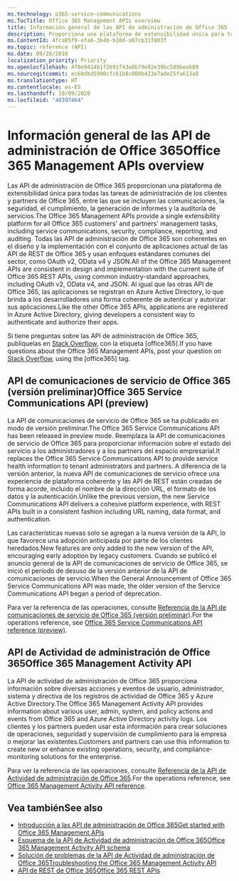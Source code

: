 ```yaml
---
ms.technology: o365-service-communications
ms.TocTitle: Office 365 Management APIs overview
title: Información general de las API de administración de Office 365
description: Proporciona una plataforma de extensibilidad única para todas las tareas de administración de los clientes y partners de Office 365, entre las que se incluyen las comunicaciones, la seguridad, el cumplimiento, la generación de informes y la auditoría de servicios.
ms.ContentId: 4fca85f9-efa6-3b4b-b10d-a07cb31f803f
ms.topic: reference (API)
ms.date: 09/28/2016
localization_priority: Priority
ms.openlocfilehash: 4f0e9414b1f2691f43a8b79e92e39bc589beeb89
ms.sourcegitcommit: ec60dbd5990cfc61b8c000b423e7ade25fa613a8
ms.translationtype: HT
ms.contentlocale: es-ES
ms.lasthandoff: 10/09/2020
ms.locfileid: "48397464"
---
```

# <a name="office-365-management-apis-overview"></a><span data-ttu-id="4a11a-103">Información general de las API de administración de Office 365</span><span class="sxs-lookup"><span data-stu-id="4a11a-103">Office 365 Management APIs overview</span></span>

<span data-ttu-id="4a11a-104">Las API de administración de Office 365 proporcionan una plataforma de extensibilidad única para todas las tareas de administración de los clientes y partners de Office 365, entre las que se incluyen las comunicaciones, la seguridad, el cumplimiento, la generación de informes y la auditoría de servicios.</span><span class="sxs-lookup"><span data-stu-id="4a11a-104">The Office 365 Management APIs provide a single extensibility platform for all Office 365 customers' and partners' management tasks, including service communications, security, compliance, reporting, and auditing.</span></span> <span data-ttu-id="4a11a-105">Todas las API de administración de Office 365 son coherentes en el diseño y la implementación con el conjunto de aplicaciones actual de las API de REST de Office 365 y usan enfoques estándares comunes del sector, como OAuth v2, OData v4 y JSON.</span><span class="sxs-lookup"><span data-stu-id="4a11a-105">All of the Office 365 Management APIs are consistent in design and implementation with the current suite of Office 365 REST APIs, using common industry-standard approaches, including OAuth v2, OData v4, and JSON.</span></span> <span data-ttu-id="4a11a-106">Al igual que las otras API de Office 365, las aplicaciones se registran en Azure Active Directory, lo que brinda a los desarrolladores una forma coherente de autenticar y autorizar sus aplicaciones.</span><span class="sxs-lookup"><span data-stu-id="4a11a-106">Like the other Office 365 APIs, applications are registered in Azure Active Directory, giving developers a consistent way to authenticate and authorize their apps.</span></span>

<span data-ttu-id="4a11a-107">Si tiene preguntas sobre las API de administración de Office 365, publíquelas en [Stack Overflow](http://stackoverflow.com/tags/office365), con la etiqueta [office365].</span><span class="sxs-lookup"><span data-stu-id="4a11a-107">If you have questions about the Office 365 Management APIs, post your question on [Stack Overflow](http://stackoverflow.com/tags/office365), using the [office365] tag.</span></span>

## <a name="office-365-service-communications-api-preview"></a><span data-ttu-id="4a11a-108">API de comunicaciones de servicio de Office 365 (versión preliminar)</span><span class="sxs-lookup"><span data-stu-id="4a11a-108">Office 365 Service Communications API (preview)</span></span>

<span data-ttu-id="4a11a-109">La API de comunicaciones de servicio de Office 365 se ha publicado en modo de versión preliminar.</span><span class="sxs-lookup"><span data-stu-id="4a11a-109">The Office 365 Service Communications API has been released in preview mode.</span></span> <span data-ttu-id="4a11a-110">Reemplaza la API de comunicaciones de servicio de Office 365 para proporcionar información sobre el estado del servicio a los administradores y a los partners del espacio empresarial.</span><span class="sxs-lookup"><span data-stu-id="4a11a-110">It replaces the Office 365 Service Communications API to provide service health information to tenant administrators and partners.</span></span> <span data-ttu-id="4a11a-111">A diferencia de la versión anterior, la nueva API de comunicaciones de servicio ofrece una experiencia de plataforma coherente y las API de REST están creadas de forma acorde, incluido el nombre de la dirección URL, el formato de los datos y la autenticación.</span><span class="sxs-lookup"><span data-stu-id="4a11a-111">Unlike the previous version, the new Service Communications API delivers a cohesive platform experience, with REST APIs built in a consistent fashion including URL naming, data format, and authentication.</span></span>

<span data-ttu-id="4a11a-112">Las características nuevas solo se agregan a la nueva versión de la API, lo que favorece una adopción anticipada por parte de los clientes heredados.</span><span class="sxs-lookup"><span data-stu-id="4a11a-112">New features are only added to the new version of the API, encouraging early adoption by legacy customers.</span></span> <span data-ttu-id="4a11a-113">Cuando se publicó el anuncio general de la API de comunicaciones de servicio de Office 365, se inició el período de desuso de la versión anterior de la API de comunicaciones de servicio.</span><span class="sxs-lookup"><span data-stu-id="4a11a-113">When the General Announcement of Office 365 Service Communications API was made, the older version of the Service Communications API began a period of deprecation.</span></span> 

<span data-ttu-id="4a11a-114">Para ver la referencia de las operaciones, consulte [Referencia de la API de comunicaciones de servicio de Office 365 (versión preliminar)](office-365-service-communications-api-reference.md).</span><span class="sxs-lookup"><span data-stu-id="4a11a-114">For the operations reference, see [Office 365 Service Communications API reference (preview)](office-365-service-communications-api-reference.md).</span></span>


## <a name="office-365-management-activity-api"></a><span data-ttu-id="4a11a-115">API de Actividad de administración de Office 365</span><span class="sxs-lookup"><span data-stu-id="4a11a-115">Office 365 Management Activity API</span></span>

<span data-ttu-id="4a11a-116">La API de actividad de administración de Office 365 proporciona información sobre diversas acciones y eventos de usuario, administrador, sistema y directiva de los registros de actividad de Office 365 y Azure Active Directory.</span><span class="sxs-lookup"><span data-stu-id="4a11a-116">The Office 365 Management Activity API provides information about various user, admin, system, and policy actions and events from Office 365 and Azure Active Directory activity logs.</span></span> <span data-ttu-id="4a11a-117">Los clientes y los partners pueden usar esta información para crear soluciones de operaciones, seguridad y supervisión de cumplimiento para la empresa o mejorar las existentes.</span><span class="sxs-lookup"><span data-stu-id="4a11a-117">Customers and partners can use this information to create new or enhance existing operations, security, and compliance-monitoring solutions for the enterprise.</span></span> 

<span data-ttu-id="4a11a-118">Para ver la referencia de las operaciones, consulte [Referencia de la API de Actividad de administración de Office 365](office-365-management-activity-api-reference.md).</span><span class="sxs-lookup"><span data-stu-id="4a11a-118">For the operations reference, see [Office 365 Management Activity API reference](office-365-management-activity-api-reference.md).</span></span>

## <a name="see-also"></a><span data-ttu-id="4a11a-119">Vea también</span><span class="sxs-lookup"><span data-stu-id="4a11a-119">See also</span></span>

- [<span data-ttu-id="4a11a-120">Introducción a las API de administración de Office 365</span><span class="sxs-lookup"><span data-stu-id="4a11a-120">Get started with Office 365 Management APIs</span></span>](get-started-with-office-365-management-apis.md)
- [<span data-ttu-id="4a11a-121">Esquema de la API de Actividad de administración de Office 365</span><span class="sxs-lookup"><span data-stu-id="4a11a-121">Office 365 Management Activity API schema</span></span>](office-365-management-activity-api-schema.md)
- [<span data-ttu-id="4a11a-122">Solución de problemas de la API de Actividad de administración de Office 365</span><span class="sxs-lookup"><span data-stu-id="4a11a-122">Troubleshooting the Office 365 Management Activity API</span></span>](troubleshooting-the-office-365-management-activity-api.md)
- [<span data-ttu-id="4a11a-123">API de REST de Office 365</span><span class="sxs-lookup"><span data-stu-id="4a11a-123">Office 365 REST APIs</span></span>](https://docs.microsoft.com/previous-versions/office/office-365-api/how-to/platform-development-overview)

